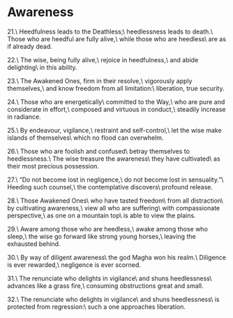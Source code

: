 Awareness
=========

21.\\
Heedfulness leads to the Deathless;\\
heedlessness leads to death.\\
Those who are heedful are fully alive,\\
while those who are heedless\\
are as if already dead.

22.\\
The wise, being fully alive,\\
rejoice in heedfulness,\\
and abide delighting\\
in this ability.

23.\\
The Awakened Ones, firm in their resolve,\\
vigorously apply themselves,\\
and know freedom from all limitation:\\
liberation, true security.

24.\\
Those who are energetically\\
committed to the Way,\\
who are pure and considerate in effort,\\
composed and virtuous in conduct,\\
steadily increase in radiance.

25.\\
By endeavour, vigilance,\\
restraint and self-control,\\
let the wise make islands of themselves\\
which no flood can overwhelm.

26.\\
Those who are foolish and confused\\
betray themselves to heedlessness.\\
The wise treasure the awareness\\
they have cultivated\\
as their most precious possession.

27.\\
“Do not become lost in negligence,\\
do not become lost in sensuality.”\\
Heeding such counsel,\\
the contemplative discovers\\
profound release.

28.\\
Those Awakened Ones\\
who have tasted freedom\\
from all distraction\\
by cultivating awareness,\\
view all who are suffering\\
with compassionate perspective,\\
as one on a mountain top\\
is able to view the plains.

29.\\
Aware among those who are heedless,\\
awake among those who sleep,\\
the wise go forward like strong young horses,\\
leaving the exhausted behind.

30.\\
By way of diligent awareness\\
the god Magha won his realm.\\
Diligence is ever rewarded,\\
negligence is ever scorned.

31.\\
The renunciate who delights in vigilance\\
and shuns heedlessness\\
advances like a grass fire,\\
consuming obstructions great and small.

32.\\
The renunciate who delights in vigilance\\
and shuns heedlessness\\
is protected from regression:\\
such a one approaches liberation.

